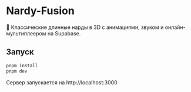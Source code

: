 # Nardy-Fusion

🎲 Классические длинные нарды в 3D с анимациями, звуком и онлайн-мультиплеером на Supabase.

## Запуск
```bash
pnpm install
pnpm dev
```
Сервер запускается на http://localhost:3000
